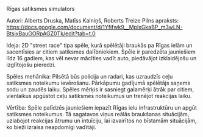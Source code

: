 Rīgas satiksmes simulators

Autori: Alberts Druska, Matīss Kalniņš, Roberts Treize
Pilns apraksts: https://docs.google.com/document/d/1Yfifwk9__MplxGkaBP_m3wLN-BtsixBauGORpAGZ0Tk/edit?tab=t.0

Ideja:
2D "street race" tipa spēle, kurā spēlētāji braukās pa Rīgas ielām un sacentīsies ar citiem satiksmes dalībniekiem. Spēle ir paredzēta jauniešiem līdz 16 gadiem, kas vēl nevar mācīties vadīt auto, piedāvājot izklaidējošu un izglītojošu pieredzi.

Spēles mehānika:
Pilsētā būs policija un radari, kas uzraudzīs ceļu satiksmes noteikumu ievērošanu. Pārkāpumu gadījumā spēlētājs saņems sodu un zaudēs laiku. Spēles mērķis ir sasniegt galamērķi ātrāk par citiem, vienlaikus apgūstot ceļu satiksmes noteikumus un trenējot reakcijas laiku.

Vērtība:
Spēle palīdzēs jauniešiem iepazīt Rīgas ielu infrastruktūru un apgūt satiksmes noteikumus. Tā sagatavos viņus reālās braukšanas situācijām, uzlabojot reakcijas ātrumu un intuīciju, lai izvairītos no bīstamām situācijām, ko bieži izraisa neapdomīgi vadītāji.
